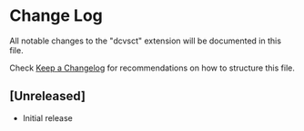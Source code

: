# Change Log

All notable changes to the "dcvsct" extension will be documented in this file.

Check [Keep a Changelog](http://keepachangelog.com/) for recommendations on how to structure this file.

## [Unreleased]

- Initial release
